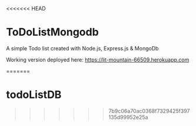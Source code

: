 <<<<<<< HEAD
# ToDoListMongodb
A simple Todo list created with Node.js, Express.js &amp; MongoDb

Working version deployed here: https://lit-mountain-66509.herokuapp.com

=======
# todoListDB
>>>>>>> 7b9c06a70ac0368f7329425f397135d99952e25a
